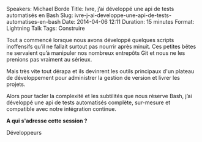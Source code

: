 Speakers: Michael Borde
Title: Ivre, j’ai développé une api de tests automatisés en Bash
Slug: ivre-j-ai-developpe-une-api-de-tests-automatises-en-bash
Date: 2014-04-06 12:11
Duration: 15 minutes
Format: Lightning Talk
Tags: Construire


Tout a commencé lorsque nous avons développé quelques scripts inoffensifs qu’il ne fallait surtout pas nourrir après minuit. Ces petites bêtes ne servaient qu’à manipuler nos nombreux entrepôts Git et nous ne les prenions pas vraiment au sérieux.

Mais très vite tout dérapa et ils devinrent les outils principaux d'un plateau de développement pour administrer la gestion de version et livrer les projets.

Alors pour tacler la complexité et les subtilités que nous réserve Bash, j’ai développé une api de tests automatisés complète, sur-mesure et compatible avec notre intégration continue.

**A qui s'adresse cette session ?**

Développeurs


